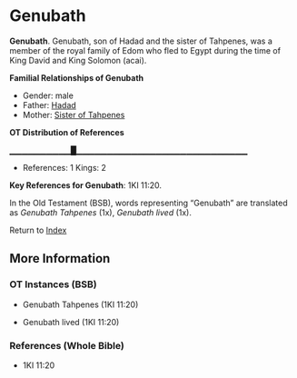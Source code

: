 # Genubath
**Genubath**. 
Genubath, son of Hadad and the sister of Tahpenes, was a member of the royal family of Edom who fled to Egypt during the time of King David and King Solomon (acai). 




**Familial Relationships of Genubath**


* Gender: male
* Father: [Hadad](Hadad.3.md)
* Mother: [Sister of Tahpenes](SisterOfTahpenes.md)


**OT Distribution of References**

▁▁▁▁▁▁▁▁▁▁█▁▁▁▁▁▁▁▁▁▁▁▁▁▁▁▁▁▁▁▁▁▁▁▁▁▁▁▁
* References: 1 Kings: 2



**Key References for Genubath**: 
1KI 11:20. 


In the Old Testament (BSB), words representing “Genubath” are translated as 
*Genubath Tahpenes* (1x), *Genubath lived* (1x). 




Return to [Index](00-Index.md)

## More Information

### OT Instances (BSB)

* Genubath Tahpenes (1KI 11:20)

* Genubath lived (1KI 11:20)



### References (Whole Bible)

* 1KI 11:20



